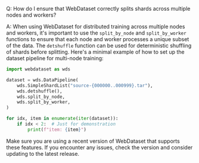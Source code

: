 Q: How do I ensure that WebDataset correctly splits shards across multiple nodes and workers?

A: When using WebDataset for distributed training across multiple nodes and workers, it's important to use the `split_by_node` and `split_by_worker` functions to ensure that each node and worker processes a unique subset of the data. The `detshuffle` function can be used for deterministic shuffling of shards before splitting. Here's a minimal example of how to set up the dataset pipeline for multi-node training:

```python
import webdataset as wds

dataset = wds.DataPipeline(
    wds.SimpleShardList("source-{000000..000999}.tar"),
    wds.detshuffle(),
    wds.split_by_node,
    wds.split_by_worker,
)

for idx, item in enumerate(iter(dataset)):
    if idx < 2:  # Just for demonstration
        print(f"item: {item}")
```

Make sure you are using a recent version of WebDataset that supports these features. If you encounter any issues, check the version and consider updating to the latest release.
